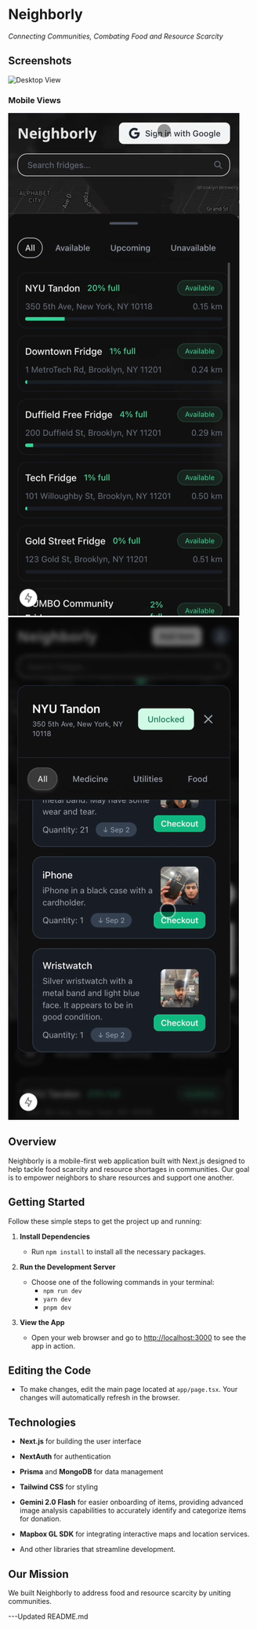 # Neighborly

*Connecting Communities, Combating Food and Resource Scarcity*

## Screenshots

![Desktop View](public/desktop0.png)

### Mobile Views
![Mobile View 1](public/mobile0.png) ![Mobile View 2](public/mobile1.png)

## Overview

Neighborly is a mobile-first web application built with Next.js designed to help tackle food scarcity and resource shortages in communities. Our goal is to empower neighbors to share resources and support one another.

## Getting Started

Follow these simple steps to get the project up and running:

1. **Install Dependencies**
   - Run `npm install` to install all the necessary packages.

2. **Run the Development Server**
   - Choose one of the following commands in your terminal:
     - `npm run dev`
     - `yarn dev`
     - `pnpm dev`

3. **View the App**
   - Open your web browser and go to [http://localhost:3000](http://localhost:3000) to see the app in action.

## Editing the Code

- To make changes, edit the main page located at `app/page.tsx`. Your changes will automatically refresh in the browser.

## Technologies

- **Next.js** for building the user interface
- **NextAuth** for authentication
- **Prisma** and **MongoDB** for data management
- **Tailwind CSS** for styling
- **Gemini 2.0 Flash** for easier onboarding of items, providing advanced image analysis capabilities to accurately identify and categorize items for donation.
- **Mapbox GL SDK** for integrating interactive maps and location services.


- And other libraries that streamline development.

## Our Mission

We built Neighborly to address food and resource scarcity by uniting communities.

---Updated README.md

